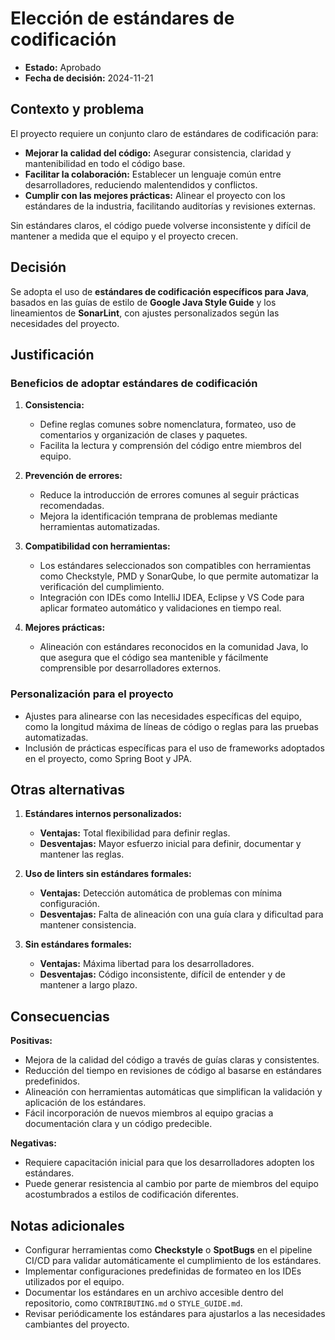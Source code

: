 # Elección de estándares de codificación

- **Estado:** Aprobado  
- **Fecha de decisión:** 2024-11-21  

## Contexto y problema  

El proyecto requiere un conjunto claro de estándares de codificación para:  
- **Mejorar la calidad del código:** Asegurar consistencia, claridad y mantenibilidad en todo el código base.  
- **Facilitar la colaboración:** Establecer un lenguaje común entre desarrolladores, reduciendo malentendidos y conflictos.  
- **Cumplir con las mejores prácticas:** Alinear el proyecto con los estándares de la industria, facilitando auditorías y revisiones externas.  

Sin estándares claros, el código puede volverse inconsistente y difícil de mantener a medida que el equipo y el proyecto crecen.

## Decisión  

Se adopta el uso de **estándares de codificación específicos para Java**, basados en las guías de estilo de **Google Java Style Guide** y los lineamientos de **SonarLint**, con ajustes personalizados según las necesidades del proyecto.

## Justificación  

### Beneficios de adoptar estándares de codificación  

1. **Consistencia:**  
   - Define reglas comunes sobre nomenclatura, formateo, uso de comentarios y organización de clases y paquetes.  
   - Facilita la lectura y comprensión del código entre miembros del equipo.  

2. **Prevención de errores:**  
   - Reduce la introducción de errores comunes al seguir prácticas recomendadas.  
   - Mejora la identificación temprana de problemas mediante herramientas automatizadas.  

3. **Compatibilidad con herramientas:**  
   - Los estándares seleccionados son compatibles con herramientas como Checkstyle, PMD y SonarQube, lo que permite automatizar la verificación del cumplimiento.  
   - Integración con IDEs como IntelliJ IDEA, Eclipse y VS Code para aplicar formateo automático y validaciones en tiempo real.  

4. **Mejores prácticas:**  
   - Alineación con estándares reconocidos en la comunidad Java, lo que asegura que el código sea mantenible y fácilmente comprensible por desarrolladores externos.  

### Personalización para el proyecto  
- Ajustes para alinearse con las necesidades específicas del equipo, como la longitud máxima de líneas de código o reglas para las pruebas automatizadas.  
- Inclusión de prácticas específicas para el uso de frameworks adoptados en el proyecto, como Spring Boot y JPA.  

## Otras alternativas  

1. **Estándares internos personalizados:**  
   - **Ventajas:** Total flexibilidad para definir reglas.  
   - **Desventajas:** Mayor esfuerzo inicial para definir, documentar y mantener las reglas.  

2. **Uso de linters sin estándares formales:**  
   - **Ventajas:** Detección automática de problemas con mínima configuración.  
   - **Desventajas:** Falta de alineación con una guía clara y dificultad para mantener consistencia.  

3. **Sin estándares formales:**  
   - **Ventajas:** Máxima libertad para los desarrolladores.  
   - **Desventajas:** Código inconsistente, difícil de entender y de mantener a largo plazo.  

## Consecuencias  

**Positivas:**  
- Mejora de la calidad del código a través de guías claras y consistentes.  
- Reducción del tiempo en revisiones de código al basarse en estándares predefinidos.  
- Alineación con herramientas automáticas que simplifican la validación y aplicación de los estándares.  
- Fácil incorporación de nuevos miembros al equipo gracias a documentación clara y un código predecible.  

**Negativas:**  
- Requiere capacitación inicial para que los desarrolladores adopten los estándares.  
- Puede generar resistencia al cambio por parte de miembros del equipo acostumbrados a estilos de codificación diferentes.  

## Notas adicionales  

- Configurar herramientas como **Checkstyle** o **SpotBugs** en el pipeline CI/CD para validar automáticamente el cumplimiento de los estándares.  
- Implementar configuraciones predefinidas de formateo en los IDEs utilizados por el equipo.  
- Documentar los estándares en un archivo accesible dentro del repositorio, como `CONTRIBUTING.md` o `STYLE_GUIDE.md`.  
- Revisar periódicamente los estándares para ajustarlos a las necesidades cambiantes del proyecto.  
